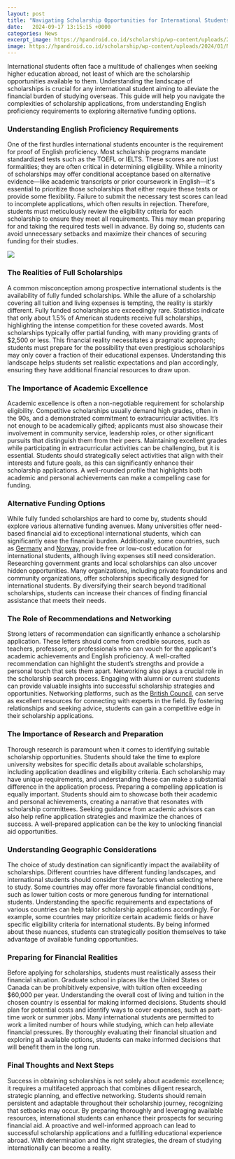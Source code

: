 ```yaml
---
layout: post
title: "Navigating Scholarship Opportunities for International Students"
date:   2024-09-17 13:15:15 +0000
categories: News
excerpt_image: https://hpandroid.co.id/scholarship/wp-content/uploads/2024/01/Navigating-Scholarship-Opportunities-in-Europe-for-International-Students.webp
image: https://hpandroid.co.id/scholarship/wp-content/uploads/2024/01/Navigating-Scholarship-Opportunities-in-Europe-for-International-Students.webp
---
```


International students often face a multitude of challenges when seeking higher education abroad, not least of which are the scholarship opportunities available to them. Understanding the landscape of scholarships is crucial for any international student aiming to alleviate the financial burden of studying overseas. This guide will help you navigate the complexities of scholarship applications, from understanding English proficiency requirements to exploring alternative funding options.
### Understanding English Proficiency Requirements
One of the first hurdles international students encounter is the requirement for proof of English proficiency. Most scholarship programs mandate standardized tests such as the TOEFL or IELTS. These scores are not just formalities; they are often critical in determining eligibility. While a minority of scholarships may offer conditional acceptance based on alternative evidence—like academic transcripts or prior coursework in English—it's essential to prioritize those scholarships that either require these tests or provide some flexibility.
Failure to submit the necessary test scores can lead to incomplete applications, which often results in rejection. Therefore, students must meticulously review the eligibility criteria for each scholarship to ensure they meet all requirements. This may mean preparing for and taking the required tests well in advance. By doing so, students can avoid unnecessary setbacks and maximize their chances of securing funding for their studies.

![](https://hpandroid.co.id/scholarship/wp-content/uploads/2024/01/Navigating-Scholarship-Opportunities-in-Europe-for-International-Students.webp)
### The Realities of Full Scholarships
A common misconception among prospective international students is the availability of fully funded scholarships. While the allure of a scholarship covering all tuition and living expenses is tempting, the reality is starkly different. Fully funded scholarships are exceedingly rare. Statistics indicate that only about 1.5% of American students receive full scholarships, highlighting the intense competition for these coveted awards.
Most scholarships typically offer partial funding, with many providing grants of $2,500 or less. This financial reality necessitates a pragmatic approach; students must prepare for the possibility that even prestigious scholarships may only cover a fraction of their educational expenses. Understanding this landscape helps students set realistic expectations and plan accordingly, ensuring they have additional financial resources to draw upon.
### The Importance of Academic Excellence
Academic excellence is often a non-negotiable requirement for scholarship eligibility. Competitive scholarships usually demand high grades, often in the 90s, and a demonstrated commitment to extracurricular activities. It’s not enough to be academically gifted; applicants must also showcase their involvement in community service, leadership roles, or other significant pursuits that distinguish them from their peers.
Maintaining excellent grades while participating in extracurricular activities can be challenging, but it is essential. Students should strategically select activities that align with their interests and future goals, as this can significantly enhance their scholarship applications. A well-rounded profile that highlights both academic and personal achievements can make a compelling case for funding.
### Alternative Funding Options
While fully funded scholarships are hard to come by, students should explore various alternative funding avenues. Many universities offer need-based financial aid to exceptional international students, which can significantly ease the financial burden. Additionally, some countries, such as [Germany](https://us.edu.vn/en/Germany) and [Norway](https://us.edu.vn/en/Norway), provide free or low-cost education for international students, although living expenses still need consideration.
Researching government grants and local scholarships can also uncover hidden opportunities. Many organizations, including private foundations and community organizations, offer scholarships specifically designed for international students. By diversifying their search beyond traditional scholarships, students can increase their chances of finding financial assistance that meets their needs.
### The Role of Recommendations and Networking
Strong letters of recommendation can significantly enhance a scholarship application. These letters should come from credible sources, such as teachers, professors, or professionals who can vouch for the applicant's academic achievements and English proficiency. A well-crafted recommendation can highlight the student’s strengths and provide a personal touch that sets them apart.
Networking also plays a crucial role in the scholarship search process. Engaging with alumni or current students can provide valuable insights into successful scholarship strategies and opportunities. Networking platforms, such as the [British Council](https://us.edu.vn/en/British_Council), can serve as excellent resources for connecting with experts in the field. By fostering relationships and seeking advice, students can gain a competitive edge in their scholarship applications.
### The Importance of Research and Preparation
Thorough research is paramount when it comes to identifying suitable scholarship opportunities. Students should take the time to explore university websites for specific details about available scholarships, including application deadlines and eligibility criteria. Each scholarship may have unique requirements, and understanding these can make a substantial difference in the application process.
Preparing a compelling application is equally important. Students should aim to showcase both their academic and personal achievements, creating a narrative that resonates with scholarship committees. Seeking guidance from academic advisors can also help refine application strategies and maximize the chances of success. A well-prepared application can be the key to unlocking financial aid opportunities.
### Understanding Geographic Considerations
The choice of study destination can significantly impact the availability of scholarships. Different countries have different funding landscapes, and international students should consider these factors when selecting where to study. Some countries may offer more favorable financial conditions, such as lower tuition costs or more generous funding for international students.
Understanding the specific requirements and expectations of various countries can help tailor scholarship applications accordingly. For example, some countries may prioritize certain academic fields or have specific eligibility criteria for international students. By being informed about these nuances, students can strategically position themselves to take advantage of available funding opportunities.
### Preparing for Financial Realities
Before applying for scholarships, students must realistically assess their financial situation. Graduate school in places like the United States or Canada can be prohibitively expensive, with tuition often exceeding $60,000 per year. Understanding the overall cost of living and tuition in the chosen country is essential for making informed decisions.
Students should plan for potential costs and identify ways to cover expenses, such as part-time work or summer jobs. Many international students are permitted to work a limited number of hours while studying, which can help alleviate financial pressures. By thoroughly evaluating their financial situation and exploring all available options, students can make informed decisions that will benefit them in the long run.
### Final Thoughts and Next Steps
Success in obtaining scholarships is not solely about academic excellence; it requires a multifaceted approach that combines diligent research, strategic planning, and effective networking. Students should remain persistent and adaptable throughout their scholarship journey, recognizing that setbacks may occur. 
By preparing thoroughly and leveraging available resources, international students can enhance their prospects for securing financial aid. A proactive and well-informed approach can lead to successful scholarship applications and a fulfilling educational experience abroad. With determination and the right strategies, the dream of studying internationally can become a reality.